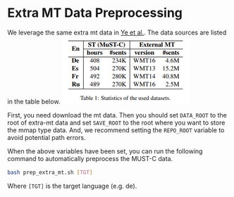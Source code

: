 # Extra MT Data Preprocessing
We leverage the same extra mt data in [Ye et al.](https://arxiv.org/abs/2205.02444). The data sources are listed in the table below.
![data_statistics](../../../../docs/data_statistics.png)

First, you need download the mt data. Then you should set `DATA_ROOT` to the root of extra-mt data and set `SAVE_ROOT` to the root where you want to store the mmap type data.
And, we recommend setting the `REPO_ROOT` variable to avoid potential path errors.

When the above variables have been set, you can run the following command to automatically preprocess the MUST-C data.
```bash
bash prep_extra_mt.sh [TGT]
```
Where `[TGT]` is the target language (e.g. de).